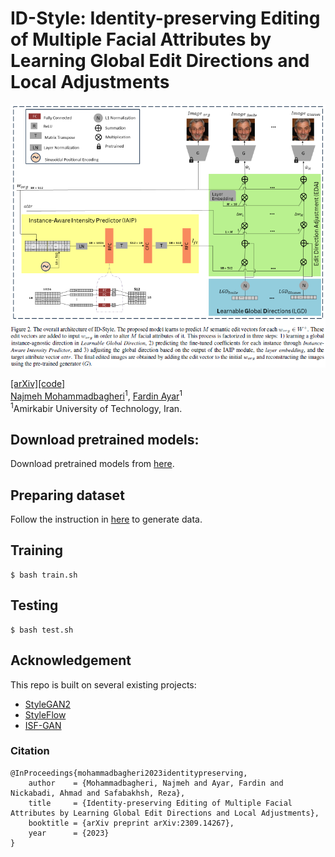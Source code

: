 # ID-Style: Identity-preserving Editing of Multiple Facial Attributes by Learning Global Edit Directions and Local Adjustments

<img src="https://github.com/najmemhmdb/ID-Style/blob/master/img/architecture.png" width="1000"/>

[[arXiv]](https://arxiv.org/pdf/2309.14267.pdf)[[code]](https://github.com/najmemhmdb/ID-Style) <br>
[Najmeh Mohammadbagheri](https://github.com/najmemhmdb)<sup>1</sup>, [Fardin Ayar](https://github.com/fardinayar)<sup>1</sup> <br>
<sup>1</sup>Amirkabir University of Technology, Iran. <br>

## Download pretrained models:

Download pretrained models from [here](https://drive.google.com/file/d/1ce6L4js-_mrh_uROmOY4Dbuoo81T8t8a/view?usp=drive_link).

## Preparing dataset

Follow the instruction in [here](https://github.com/yhlleo/stylegan-mmuit/tree/master/styleganv2) to generate data.

## Training 

```
$ bash train.sh
```

## Testing

```
$ bash test.sh
```

## Acknowledgement

This repo is built on several existing projects:

 - [StyleGAN2](https://github.com/NVlabs/stylegan)
 - [StyleFlow](https://github.com/RameenAbdal/StyleFlow)
 - [ISF-GAN](https://github.com/yhlleo/stylegan-mmuit)

### Citation

```
@InProceedings{mohammadbagheri2023identitypreserving,
    author    = {Mohammadbagheri, Najmeh and Ayar, Fardin and Nickabadi, Ahmad and Safabakhsh, Reza},
    title     = {Identity-preserving Editing of Multiple Facial Attributes by Learning Global Edit Directions and Local Adjustments},
    booktitle = {arXiv preprint arXiv:2309.14267},
    year      = {2023}
}
```
